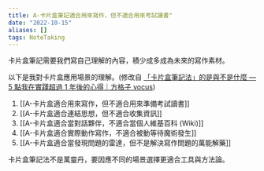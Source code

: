 ```yaml
---
title: A-卡片盒筆記適合用來寫作，但不適合用來考試讀書"
date: "2022-10-15"
aliases: []
tags: NoteTaking
---
```


卡片盒筆記需要我們寫自己理解的內容，積少成多成為未來的寫作素材。

以下是我對卡片盒應用場景的理解。(修改自 [「卡片盒筆記法」的是與不是什麼 — 5 點我在實踐超過 1 年後的心得｜方格子 vocus](https://vocus.cc/article/62c7f8f9fd89780001647484))

1. [[A-卡片盒適合用來寫作，但不適合用來準備考試讀書]]
2. [[A-卡片盒適合連結思想，但不適合收集資訊]]
3. [[A-卡片盒適合當對話夥伴，不適合當個人維基百科 (Wiki)]]
4. [[A-卡片盒適合實際動作寫作，不適合被動等待魔術發生]]
5. [[A-卡片盒適合當發現問題的雷達，但不是解決寫作問題的萬能解藥]]

卡片盒筆記法不是萬靈丹，要因應不同的場景選擇更適合工具與方法論。